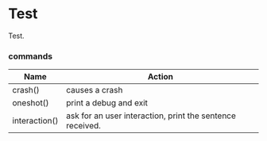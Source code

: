 # Test

Test.

### commands

Name | Action
------------ | -------------
crash() | causes a crash
oneshot() | print a debug and exit
interaction() | ask for an user interaction, print the sentence received.

